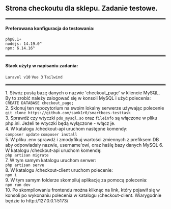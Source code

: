 <h2>Strona checkoutu dla sklepu. Zadanie testowe.</h2>
<hr style="border:2px solid gray">
<h4>Preferowana konfiguracja do testowania:</h2>
<code>php8.1+</code><br>
<code>nodejs: 14.19.0^</code><br>
<code>npm: 6.14.16^</code><br>
<hr style="border:2px solid gray">
<h4>Stack użyty w napisaniu zadania:</h4>
<code>Laravel v10</code>
<code>Vue 3</code>
<code>Tailwind</code>
<hr style="border:2px solid gray">
1. Stwóz pustą bazę danych o nazwie 'checkout_page' w kliencie MySQL. By to zrobić należy zalogować się w konsoli MySQL i użyć polecenia:
<br><code>CREATE DATABASE checkout_page;</code><br>
2. Sklonuj ten repozytorium na swoim lokalny serwerze używając polecenie 
<br><code>git clone https://github.com/samk1r0/smartbees-testtask</code><br>
3. Sprawdź czy wtyczki <code>pdo_mysql.so</code> oraz <code>fileinfo</code> są włączone w pliku php.ini. Jeżeli te wtyczki będą wyłączone - włącz je. <br>
4. W katalogu /checkout-api uruchom następne komendy: <br>
<code>composer update</code>
<code>composer install</code> <br>
5. W pliku .env sprawdź i zmodyfikuj wartości zmiennych z prefiksem DB aby odpowiadały nazwie, username'owi, oraz haślę bazy danych MySQL
6. W katalogu /checkout-api uruchom komendę: <br>
<code>php artisan migrate</code> <br>
7. W tym samym katalogu uruchom serwer: <br>
<code>php artisan serve</code> <br>
8. W katalogu /checkout-client uruchom polecenie: <br>
<code>npm i</code> <br>
9. W tym samym folderze skompiluj aplikację za pomocą polecenia: <br>
<code>npm run dev</code> <br>
10. Po skompilowaniu frontendu można kliknąc na link, który pojawił się w konsoli po wykonaniu polecenia w katalogu /checkout-client.
Wiarygodnie będzie to http://127.0.0.1:5173/
